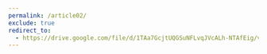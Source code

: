 ```yaml
---
permalink: /article02/
exclude: true
redirect_to: 
  - https://drive.google.com/file/d/1TAa7GcjtUQGSuNFLvqJVcALh-NTAfEig/view?usp=sharing
---
```

